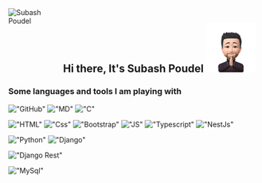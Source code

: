 <img align="left" alt="Subash Poudel" width="100px" src="./image/giphy.gif" />

## &nbsp; Hi there, It's **Subash Poudel** <img src="./image/Hello.png" width="100px">

### Some languages and tools I am playing with

!["GitHub"](https://img.shields.io/badge/GitHub-100000?style=for-the-badge&logo=github&logoColor=white)
!["MD"](https://img.shields.io/badge/Markdown-000000?style=for-the-badge&logo=markdown&logoColor=white)
!["C"](https://img.shields.io/badge/C-00599C?style=for-the-badge&logo=c&logoColor=white)

<!-- !["C++"](https://img.shields.io/badge/C%2B%2B-00599C?style=for-the-badge&logo=c%2B%2B&logoColor=white) -->

!["HTML"](https://img.shields.io/badge/HTML5-E34F26?style=for-the-badge&logo=html5&logoColor=white)
!["Css"](https://img.shields.io/badge/CSS3-1572B6?style=for-the-badge&logo=css3&logoColor=white)
!["Bootstrap"](https://img.shields.io/badge/Bootstrap-563D7C?style=for-the-badge&logo=bootstrap&logoColor=white)
!["JS"](https://img.shields.io/badge/JavaScript-F7DF1E?style=for-the-badge&logo=javascript&logoColor=black)
!["Typescript"](https://img.shields.io/badge/TypeScript-007ACC?style=for-the-badge&logo=typescript&logoColor=white)
!["NestJs"](https://img.shields.io/badge/nestjs-E0234E?style=for-the-badge&logo=nestjs&logoColor=white)

!["Python"](https://img.shields.io/badge/Python-FFF?style=for-the-badge&logo=python&logoColor=blue)
!["Django"](https://img.shields.io/badge/Django-092E20?style=for-the-badge&logo=django&logoColor=green)

!["Django Rest"](https://img.shields.io/badge/django%20rest-ff1709?style=for-the-badge&logo=django&logoColor=white)

!["MySql"](https://img.shields.io/badge/MySQL-00000F?style=for-the-badge&logo=mysql&logoColor=white)


<!-- ## __:zap: GitHub Stats__ -->
<!-- ![Wakatime Status](https://github-readme-stats.phoenixsubash.vercel.app/api/wakatime?username=phoenixsubash) --
